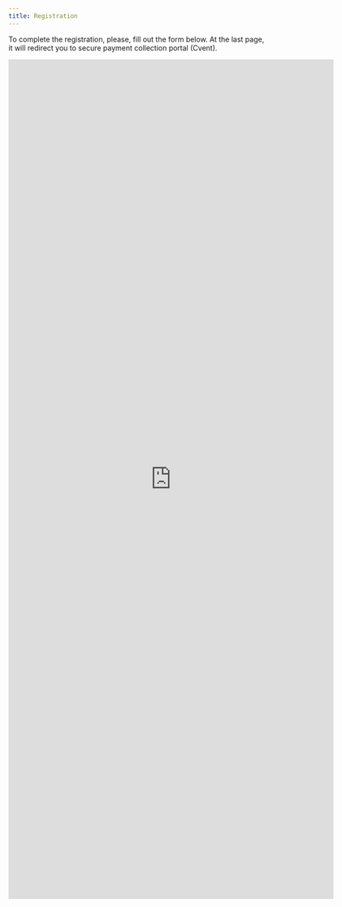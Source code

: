 ```yaml
---
title: Registration
---
```


To complete the registration, please, fill out the form below. At the last page, it will redirect you to secure payment collection portal (Cvent). 
<br>
<iframe src="https://docs.google.com/forms/d/e/1FAIpQLSd7isPfqF_rLEsWQFVUaMGuAm2SzTcWpzsElDL_aLs0uHSH_g/viewform?usp=header/viewform?embedded=true" onload="window.parent.scrollTo(0,0)" scrolling="no" width="640" height="1650" frameborder="0" marginheight="0" marginwidth="0">Loading…</iframe>
